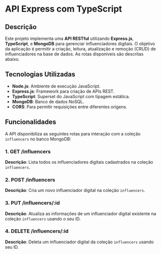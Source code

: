 # API Express com TypeScript

## Descrição

Este projeto implementa uma **API RESTful** utilizando **Express.js**, **TypeScript**, e **MongoDB** para gerenciar influenciadores digitais. O objetivo da aplicação é permitir a criação, leitura, atualização e remoção (CRUD) de 
influenciadores na base de dados. As rotas disponíveis são descritas abaixo.

## Tecnologias Utilizadas

- **Node.js**: Ambiente de execução JavaScript.
- **Express.js**: Framework para criação de APIs REST.
- **TypeScript**: Superset do JavaScript com tipagem estática.
- **MongoDB**: Banco de dados NoSQL.
- **CORS**: Para permitir requisições entre diferentes origens.

## Funcionalidades

A API disponibiliza as seguintes rotas para interação com a coleção `influencers` no banco MongoDB:

### 1. **GET /influencers**

**Descrição**: Lista todos os influenciadores digitais cadastrados na coleção `influencers`.

### 2. **POST /influencers**

**Descrição**: Cria um novo influenciador digital na coleção `influencers`.

### 3. **PUT /influencers/:id**

**Descrição**: Atualiza as informações de um influenciador digital existente na coleção `influencers` usando o seu ID.

### 4. **DELETE /influencers/:id**

**Descrição**: Deleta um influenciador digital da coleção `influencers` usando seu ID.
